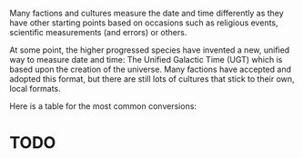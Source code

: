Many factions and cultures measure the date and time differently as they have other starting points based on occasions such as religious events, scientific measurements (and errors) or others.

At some point, the higher progressed species have invented a new, unified way to measure date and time:  The Unified Galactic Time (UGT) which is based upon the creation of the universe. Many factions have accepted and adopted this format, but there are still lots of cultures that stick to their own, local formats.

Here is a table for the most common conversions:

# TODO